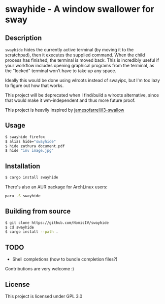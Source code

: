 # swayhide - A window swallower for sway

## Description

`swayhide` hides the currently active terminal (by moving it to the scratchpad),
then it executes the supplied command.
When the child process has finished, the terminal is moved back.
This is incredibly useful if your workflow includes opening graphical programs from the terminal,
as the "locked" terminal won't have to take up any space.

Ideally this would be done using wlroots instead of swayipc,
but I'm too lazy to figure out how that works.

This project will be deprecated when I find/build a wlroots alternative,
since that would make it wm-independent and thus more future proof.

This project is heavily inspired by [jamesofarrell/i3-swallow](https://github.com/jamesofarrell/i3-swallow)

## Usage

```sh
$ swayhide firefox
$ alias hide="swayhide"
$ hide zathura document.pdf
$ hide "imv image.jpg"
```

## Installation

```sh
$ cargo install swayhide
```

There's also an AUR package for ArchLinux users:

```sh
paru -S swayhide
```

## Building from source

```sh
$ git clone https://github.com/NomisIV/swayhide
$ cd swayhide
$ cargo install --path .
```

## TODO

- Shell completions (how to bundle completion files?)

Contributions are very welcome :)

## License

This project is licensed under GPL 3.0
